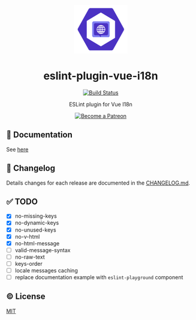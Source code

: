 <p align="center"><img width="143px" height="130px" src="./assets/eslint-plugin-vue-i18n.svg" alt="ESLint plugin for Vue I18n logo"></p>

<h1 align="center">eslint-plugin-vue-i18n</h1>
<p align="center">
  <a href="https://circleci.com/gh/kazupon/eslint-plugin-vue-i18n/tree/dev"><img src="https://circleci.com/gh/kazupon/eslint-plugin-vue-i18n/tree/dev.svg?style=shield" alt="Build Status"></a>
</p>

<p align="center">ESLint plugin for Vue I18n</p>

<p align="center">
  <a href="https://www.patreon.com/kazupon" target="_blank">
    <img src="https://c5.patreon.com/external/logo/become_a_patron_button.png" alt="Become a Patreon">
  </a>
</p>

## :book: Documentation

See [here](https://kazupon.github.io/eslint-plugin-vue-i18n/)

## :scroll: Changelog
Details changes for each release are documented in the [CHANGELOG.md](https://github.com/kazupon/eslint-plugin-vue-i18n/blob/master/CHANGELOG.md).

## :white_check_mark: TODO
- [x] no-missing-keys
- [x] no-dynamic-keys
- [x] no-unused-keys
- [x] no-v-html
- [x] no-html-message
- [ ] valid-message-syntax
- [ ] no-raw-text
- [ ] keys-order
- [ ] locale messages caching
- [ ] replace documentation example with `eslint-playground` component

## :copyright: License

[MIT](http://opensource.org/licenses/MIT)
